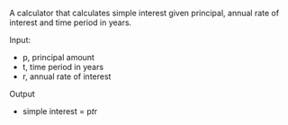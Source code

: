 A calculator that calculates simple interest given principal, annual rate of interest and time period in years.

Input:

* p, principal amount
* t, time period in years
* r, annual rate of interest

Output

* simple interest = p*t*r
